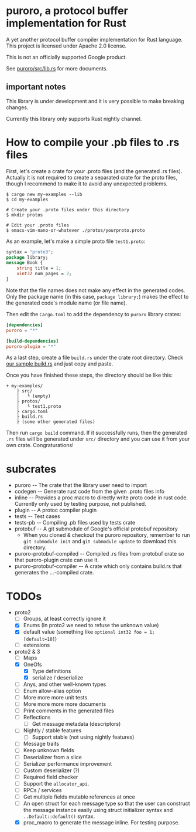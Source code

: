 # puroro, a protocol buffer implementation for Rust

A yet another protocol buffer compiler implementation for Rust language.
This project is licensed under Apache 2.0 license.

This is not an officially supported Google product.

See [puroro/src/lib.rs](https://docs.rs/puroro/) for more documents.

## important notes

This library is under development and it is very possible to make breaking changes.

Currently this library only supports Rust nightly channel.

# How to compile your .pb files to .rs files

First, let's create a crate for your .proto files (and the generated .rs files).
Actually it is not required to create a separated crate for the proto files,
though I recommend to make it to avoid any unexpected problems.

```shell
$ cargo new my-examples --lib
$ cd my-examples

# Create your .proto files under this directory
$ mkdir protos

# Edit your .proto files
$ emacs-vim-nano-or-whatever ./protos/yourproto.proto
```

As an example, let's make a simple proto file `test1.proto`:

```protobuf
syntax = "proto3";
package library;
message Book {
    string title = 1;
    uint32 num_pages = 2;
}
```

Note that the file names does not make any effect in the generated codes.
Only the package name (in this case, `package library;`) makes the effect
to the generated code's module name (or file name).

Then edit the `Cargo.toml` to add the dependency to `puroro` library crates:

```toml
[dependencies]
puroro = "*"

[build-dependencies]
puroro-plugin = "*"
```

As a last step, create a file `build.rs` under the crate root directory.
Check [our sample build.rs](./tests-pb/build.rs) and just copy and paste.

Once you have finished these steps, the directory should be like this:

    + my-examples/
        ├ src/
        │   └ (empty)
        ├ protos/
        │   └ test1.proto
        ├ cargo.toml
        ├ build.rs
        ├ (some other generated files)

Then run `cargo build` command. If it successfully runs, then the generated
`.rs` files will be generated under `src/` directory and you can use it from
your own crate. Congraturations!

# subcrates
- puroro -- The crate that the library user need to import
- codegen -- Generate rust code from the given .proto files info
- inline -- Provides a proc macro to directly write proto code in rust code.
Currently only used by testing purpose, not published.
- plugin -- A protoc compiler plugin
- tests -- Test cases
- tests-pb -- Compiling .pb files used by tests crate
- protobuf -- A git submodule of Google's official protobuf repository
  - When you cloned & checkout the puroro repository, remember to run `git submodule init` and
   `git submodule update` to download this directory.
- puroro-protobuf-compiled -- Compiled .rs files from protobuf crate so that puroro-plugin crate can use it.
- puroro-protobuf-compiler -- A crate which only contains build.rs that generates the ...-compiled crate.

# TODOs
- proto2
    - [ ] Groups, at least correctly ignore it
    - [x] Enums (In proto2 we need to refuse the unknown value)
    - [x] default value (something like `optional int32 foo = 1; [default=10]`)
    - [ ] extensions
- proto2 & 3
    - [ ] Maps
    - [x] OneOfs
        - [x] Type definitions
        - [x] serialize / deserialize
    - [ ] Anys, and other well-known types
    - [ ] Enum allow-alias option
    - [ ] More more more unit tests
    - [ ] More more more more documents
    - [ ] Print comments in the generated files
    - [ ] Reflections
        - [ ] Get message metadata (descriptors)
    - [ ] Nightly / stable features
        - [ ] Support stable (not using nightly features)
    - [ ] Message traits
    - [ ] Keep unknown fields
    - [ ] Deserializer from a slice
    - [ ] Serializer performance improvement
    - [ ] Custom deserializer (?)
    - [ ] Required field checker
    - [ ] Support the `allocator_api`.
    - [ ] RPCs / services
    - [ ] Get multiple fields mutable references at once
    - [ ] An open struct for each message type so that the user can construct the message instance easily using struct initializer syntax and `..Default::default()` syntax.
    - [x] proc_macro to generate the message inline. For testing purpose.
